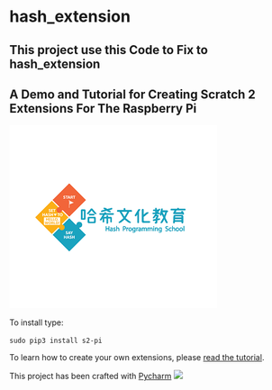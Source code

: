 # hash_extension

## This project use this Code to Fix to hash_extension
## A Demo and Tutorial for Creating  Scratch 2 Extensions For The Raspberry Pi
![](https://github.com/ahwow120509/hash_extension/blob/master/docs/images/logo.png)

To install type:

`
sudo pip3 install s2-pi
`

To learn how to create your own extensions, please [read the tutorial](https://mryslab.github.io/s2-pi/).

This project has been crafted with [Pycharm](https://www.jetbrains.com/pycharm/)
![](https://github.com/MrYsLab/s2-pi/blob/master/docs/images/pycharm_logo.png)

